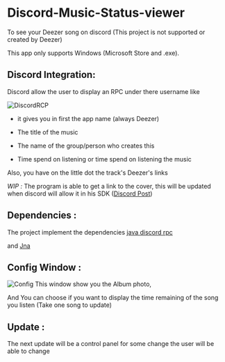 # Discord-Music-Status-viewer

To see your Deezer song on discord (This project is not supported or created by Deezer) 



This app only supports Windows (Microsoft Store and .exe).



## Discord Integration: 

Discord allow the user to display an RPC under there username like



![DiscordRCP](https://puu.sh/Ct3ns/c17465c3b8.png)

* it gives you in first the app name (always Deezer)

* The title of the music 

* The name of the group/person who creates this 

* Time spend on listening or time spend on listening the music



Also, you have on the little dot the track's Deezer's links



_WIP :_ The program is able to get a link to the cover, this will be updated when discord will allow it in his SDK ([Discord Post](https://discordapp.com/developers/docs/rich-presence/faq#q-can-i-send-images-via-the-payload-rather-than-uploading-them-to-my-developer-dashboard))



## Dependencies : 

The project implement the dependencies [java discord rpc](https://github.com/MinnDevelopment/java-discord-rpc) 

and [Jna](https://github.com/java-native-access/jna)

## Config Window :

![Config](https://puu.sh/Ct6dN/8d5859c8d4.png)
This window show you the Album photo, 

And You can choose if you want to display the time remaining of the song you listen (Take one song to update)

## Update :

The next update will be a control panel for some change the user will be able to change
